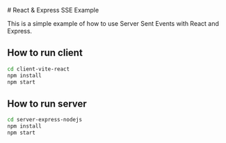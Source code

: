 # React & Express SSE Example

This is a simple example of how to use Server Sent Events with React and Express.

## How to run client

```bash
cd client-vite-react
npm install
npm start
```

## How to run server

```bash
cd server-express-nodejs
npm install
npm start
```
